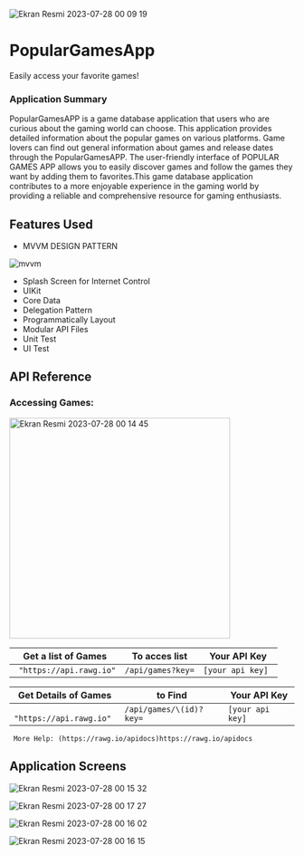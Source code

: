 ![Ekran Resmi 2023-07-28 00 09 19](https://github.com/asudenisatiras/PopularGamesApp/assets/127339561/a995c114-7092-4731-a6b8-965259a03e7e)
# PopularGamesApp

Easily access your favorite games!
### Application Summary
PopularGamesAPP is a game database application that users who are curious about the gaming world can choose. This application provides detailed information about the popular games on various platforms. Game lovers can find out general information about games and release dates through the PopularGamesAPP.
The user-friendly interface of POPULAR GAMES APP allows you to easily discover games and follow the games they want by adding them to favorites.This game database application contributes to a more enjoyable experience in the gaming world by providing a reliable and comprehensive resource for gaming enthusiasts.
## Features Used
- MVVM DESIGN PATTERN
  
![mvvm](https://github.com/asudenisatiras/PopularGamesApp/assets/127339561/dd89eedc-884c-4ed0-9f8f-7a82c17b2faf)


- Splash Screen for Internet Control 
- UIKit 
- Core Data
- Delegation Pattern
- Programmatically Layout
- Modular API Files
- Unit Test
- UI Test
## API Reference
### Accessing Games: 
<img width="390" alt="Ekran Resmi 2023-07-28 00 14 45" src="https://github.com/asudenisatiras/PopularGamesApp/assets/127339561/5e705098-2970-4752-959c-6d069fa713ad">



| Get a list of Games	 | To acces list | Your API Key |
| ------------- | ------------- | ------------- |
| ``` "https://api.rawg.io"```   | ```/api/games?key=```|  ``` [your api key]  ```|



| Get Details of Games | to Find |Your API Key |
| ------------- | ------------- |------------- |
| ``` "https://api.rawg.io"```   | ```/api/games/\(id)?key=```|``` [your api key] ```|

```
 More Help: (https://rawg.io/apidocs)https://rawg.io/apidocs
```
## Application Screens 
![Ekran Resmi 2023-07-28 00 15 32](https://github.com/asudenisatiras/PopularGamesApp/assets/127339561/35e1dc97-3e1d-4727-ab03-d2db3f192b0d)

![Ekran Resmi 2023-07-28 00 17 27](https://github.com/asudenisatiras/PopularGamesApp/assets/127339561/09d73720-b0f8-4e70-97cc-5760d7b05e94)

![Ekran Resmi 2023-07-28 00 16 02](https://github.com/asudenisatiras/PopularGamesApp/assets/127339561/347e056e-1bca-46ee-bd90-8593ab45adbe)

![Ekran Resmi 2023-07-28 00 16 15](https://github.com/asudenisatiras/PopularGamesApp/assets/127339561/cf59d8eb-5c43-4411-bc91-fbb1cdf50d20)
